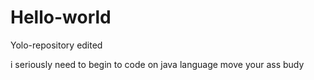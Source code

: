 # Hello-world
Yolo-repository edited

i seriously need to begin to code on java language
move your ass budy
